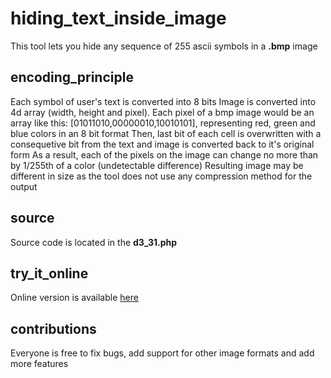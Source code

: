# hiding_text_inside_image
This tool lets you hide any sequence of 255 ascii symbols in a **.bmp** image
## encoding_principle
Each symbol of user's text is converted into 8 bits
Image is converted into 4d array (width, height and pixel). Each pixel of a bmp image would be an array like this: [01011010,00000010,10010101], representing red, green and blue colors in an 8 bit format
Then, last bit of each cell is overwritten with a consequetive bit from the text and image is converted back to it's original form
As a result, each of the pixels on the image can change no more than by 1/255th of a color (undetectable difference)
Resulting image may be different in size as the tool does not use any compression method for the output
## source
Source code is located in the **d3_31.php**
## try_it_online
Online version is available [here](https://mambo.in.ua/map/files/d3_31.php)
## contributions
Everyone is free to fix bugs, add support for other image formats and add more features
